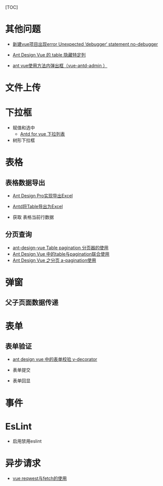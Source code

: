 [TOC]

# 其他问题

- [新建vue项目出现error Unexpected ‘debugger‘ statement no-debugger](https://www.pianshen.com/article/84491907898/)

- [Ant Design Vue 的 table 隐藏特定列](https://blog.csdn.net/weixin_44804221/article/details/111405586)
- [ant vue使用方法内弹出框（vue-antd-admin ）](https://blog.csdn.net/Aiou_W/article/details/115132592)

# 文件上传

# 下拉框

- 赋值和选中
  - [Antd for vue 下拉列表](https://www.cnblogs.com/gzw-23/p/14045579.html)
- 树形下拉框

# 表格

## 表格数据导出

- [Ant Design Pro实现导出Excel](https://www.cnblogs.com/wuyongcong/p/11106942.html)
- [Antd将Table导出为Excel](https://www.cnblogs.com/tian874540961/p/11923294.html)

- 获取 表格当前行数据

## 分页查询

- [ant-design-vue Table pagination 分页器的使用](https://blog.csdn.net/weixin_43242112/article/details/106872863)
- [Ant Design Vue 中的table与pagination联合使用](https://blog.csdn.net/romeo12334/article/details/88710802)
- [Ant Design Vue 之分页 a-pagination使用](https://blog.csdn.net/metooyoume/article/details/106017284)

# 弹窗

## 父子页面数据传递

# 表单

## 表单验证

- [ant design vue 中的表单校验 v-decorator](https://www.cnblogs.com/Plume-blogs/p/14536071.html)

- 表单提交
- 表单回显

# 事件

# EsLint

- 启用禁用eslint

# 异步请求

- [vue reqwest与fetch的使用](https://www.cnblogs.com/makalochen/p/13967785.html)


